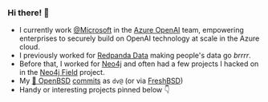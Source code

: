 ### Hi there! 👋
- I currently work [@Microsoft](https://github.com/Microsoft) in the [Azure OpenAI](https://azure.microsoft.com/en-us/products/ai-services/openai-service/) team, empowering enterprises to securely build on OpenAI technology at scale in the Azure cloud.
- I previously worked for [Redpanda Data](https://www.redpanda.com) making people's data go _brrrr_.
- Before that, I worked for [Neo4j](https://www.neo4j.com) and often had a few projects I hacked on in the [Neo4j Field](https://github.com/neo4j-field/) project.
- My [🐡 OpenBSD](https://www.openbsd.org) [commits](https://github.com/openbsd/src/commits?author=voutilad) as `dv@` (or via [FreshBSD](https://freshbsd.org/openbsd/?committer[]=dv))
- Handy or interesting projects pinned below 👇
